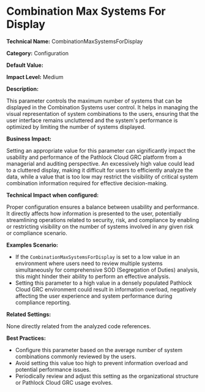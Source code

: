 # Combination Max Systems For Display

**Technical Name:** CombinationMaxSystemsForDisplay

**Category:** Configuration

**Default Value:**

**Impact Level:** Medium

**Description:**

This parameter controls the maximum number of systems that can be displayed in the Combination Systems user control. It helps in managing the visual representation of system combinations to the users, ensuring that the user interface remains uncluttered and the system's performance is optimized by limiting the number of systems displayed.

**Business Impact:**

Setting an appropriate value for this parameter can significantly impact the usability and performance of the Pathlock Cloud GRC platform from a managerial and auditing perspective. An excessively high value could lead to a cluttered display, making it difficult for users to efficiently analyze the data, while a value that is too low may restrict the visibility of critical system combination information required for effective decision-making.

**Technical Impact when configured:**

Proper configuration ensures a balance between usability and performance. It directly affects how information is presented to the user, potentially streamlining operations related to security, risk, and compliance by enabling or restricting visibility on the number of systems involved in any given risk or compliance scenario.

**Examples Scenario:**

- If the `CombinationMaxSystemsForDisplay` is set to a low value in an environment where users need to review multiple systems simultaneously for comprehensive SOD (Segregation of Duties) analysis, this might hinder their ability to perform an effective analysis.
- Setting this parameter to a high value in a densely populated Pathlock Cloud GRC environment could result in information overload, negatively affecting the user experience and system performance during compliance reporting.

**Related Settings:** 

None directly related from the analyzed code references.

**Best Practices:** 

- Configure this parameter based on the average number of system combinations commonly reviewed by the users.
- Avoid setting this value too high to prevent information overload and potential performance issues.
- Periodically review and adjust this setting as the organizational structure or Pathlock Cloud GRC usage evolves.